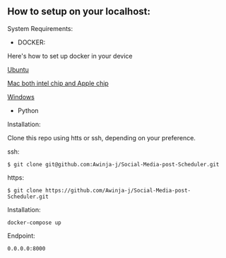 ## How to setup on your localhost:

System Requirements:
- DOCKER: 

Here's how to set up docker in your device

[Ubuntu](https://docs.docker.com/engine/install/ubuntu/)

[Mac both intel chip and Apple chip](https://docs.docker.com/docker-for-mac/install/)

[Windows](https://docs.docker.com/docker-for-windows/install/)

- Python

Installation:

Clone this repo using htts or ssh, depending on your preference.

ssh:

`$ git clone git@github.com:Awinja-j/Social-Media-post-Scheduler.git`

https:

`$ git clone https://github.com/Awinja-j/Social-Media-post-Scheduler.git`

Installation:

`docker-compose up`

Endpoint:

`0.0.0.0:8000`